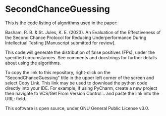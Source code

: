 # SecondChanceGuessing
This is the code listing of algorithms used in the paper:

Basham, R. B. & St. Jules, K. E. (2023). An Evaluation of the Effectiveness of the Second Chance Protocol for Reducing Underperformance During Intellectual Testing [Manuscript submitted for review].

This code will generate the distribution of false positives (FPs), under the specified circumstances. See comments and docstrings for further details about using the algorithms.

To copy the link to this repository, right-click on the "SecondChanceGuessing" title in the upper left corner of the screen and select Copy Link. This link may be used to download the python code directly into your IDE. For example, if using PyCharm, create a new project then navigate to VCS/Get From Version Control... and paste the link into the URL: field. 

This software is open source, under GNU General Public License v3.0.

